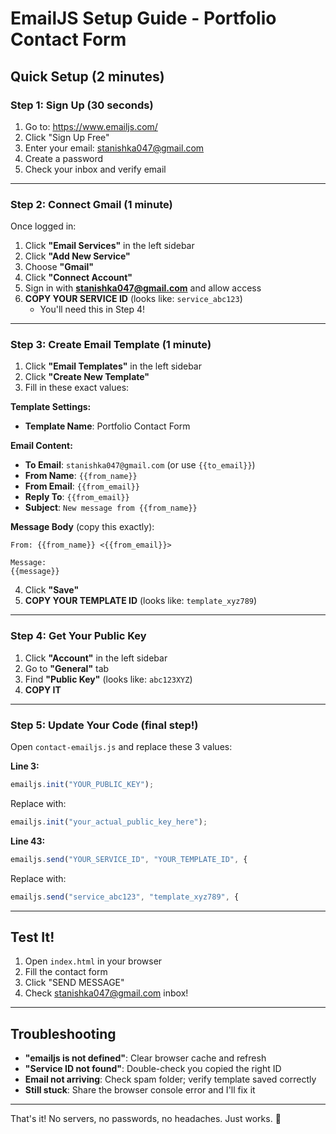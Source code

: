 # EmailJS Setup Guide - Portfolio Contact Form

## Quick Setup (2 minutes)

### Step 1: Sign Up (30 seconds)
1. Go to: https://www.emailjs.com/
2. Click "Sign Up Free"
3. Enter your email: stanishka047@gmail.com
4. Create a password
5. Check your inbox and verify email

---

### Step 2: Connect Gmail (1 minute)
Once logged in:

1. Click **"Email Services"** in the left sidebar
2. Click **"Add New Service"**
3. Choose **"Gmail"**
4. Click **"Connect Account"**
5. Sign in with **stanishka047@gmail.com** and allow access
6. **COPY YOUR SERVICE ID** (looks like: `service_abc123`)
   - You'll need this in Step 4!

---

### Step 3: Create Email Template (1 minute)
1. Click **"Email Templates"** in the left sidebar
2. Click **"Create New Template"**
3. Fill in these exact values:

**Template Settings:**
- **Template Name**: Portfolio Contact Form

**Email Content:**
- **To Email**: `stanishka047@gmail.com` (or use `{{to_email}}`)
- **From Name**: `{{from_name}}`
- **From Email**: `{{from_email}}`
- **Reply To**: `{{from_email}}`
- **Subject**: `New message from {{from_name}}`

**Message Body** (copy this exactly):
```
From: {{from_name}} <{{from_email}}>

Message:
{{message}}
```

4. Click **"Save"**
5. **COPY YOUR TEMPLATE ID** (looks like: `template_xyz789`)

---

### Step 4: Get Your Public Key
1. Click **"Account"** in the left sidebar
2. Go to **"General"** tab
3. Find **"Public Key"** (looks like: `abc123XYZ`)
4. **COPY IT**

---

### Step 5: Update Your Code (final step!)

Open `contact-emailjs.js` and replace these 3 values:

**Line 3:**
```javascript
emailjs.init("YOUR_PUBLIC_KEY");
```
Replace with:
```javascript
emailjs.init("your_actual_public_key_here");
```

**Line 43:**
```javascript
emailjs.send("YOUR_SERVICE_ID", "YOUR_TEMPLATE_ID", {
```
Replace with:
```javascript
emailjs.send("service_abc123", "template_xyz789", {
```

---

## Test It!
1. Open `index.html` in your browser
2. Fill the contact form
3. Click "SEND MESSAGE"
4. Check stanishka047@gmail.com inbox!

---

## Troubleshooting
- **"emailjs is not defined"**: Clear browser cache and refresh
- **"Service ID not found"**: Double-check you copied the right ID
- **Email not arriving**: Check spam folder; verify template saved correctly
- **Still stuck**: Share the browser console error and I'll fix it

---

That's it! No servers, no passwords, no headaches. Just works. 🚀

